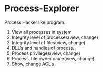 # Process-Explorer

Process Hacker like program. 

1. View all processes in system
2. Integrity level of processes(view, change)
3. Integrity level of files(view, change)
4. DLL's and handles of process.
5. Process privileges(view, change)
6. Process, file owner name(view, change)
7. Show, change ACL's
